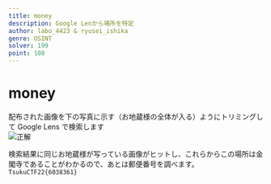 ```yaml
---
title: money
description: Google Lenから場所を特定
author: labo_4423 & ryusei_ishika
genre: OSINT
solver: 199
point: 108
---
```


# money

配布された画像を下の写真に示す（お地蔵様の全体が入る）ようにトリミングして Google Lens で検索します  
![正解](./money.png "solve")

検索結果に同じお地蔵様が写っている画像がヒットし、これらからこの場所は金閣寺であることがわかるので、あとは郵便番号を調べます。
`TsukuCTF22{6038361}`
